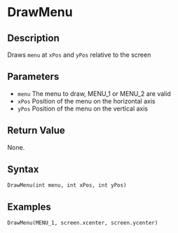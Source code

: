 # DrawMenu

## Description
Draws `menu` at `xPos` and `yPos` relative to the screen

## Parameters
- `menu`
The menu to draw, MENU_1 or MENU_2 are valid
- `xPos`
Position of the menu on the horizontal axis
- `yPos`
Position of the menu on the vertical axis


## Return Value
None.

## Syntax
```
DrawMenu(int menu, int xPos, int yPos)
```

## Examples
```
DrawMenu(MENU_1, screen.xcenter, screen.ycenter)
```